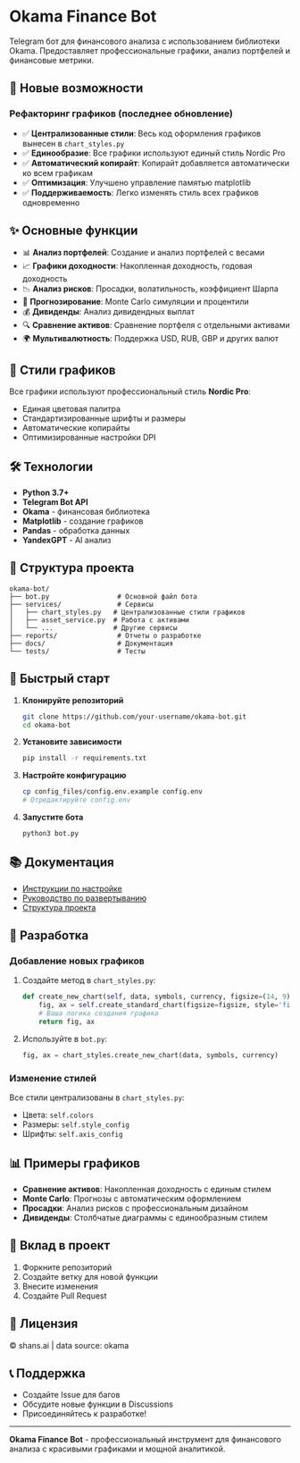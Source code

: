 # Okama Finance Bot

Telegram бот для финансового анализа с использованием библиотеки Okama. Предоставляет профессиональные графики, анализ портфелей и финансовые метрики.

## 🚀 Новые возможности

### Рефакторинг графиков (последнее обновление)
- ✅ **Централизованные стили**: Весь код оформления графиков вынесен в `chart_styles.py`
- ✅ **Единообразие**: Все графики используют единый стиль Nordic Pro
- ✅ **Автоматический копирайт**: Копирайт добавляется автоматически ко всем графикам
- ✅ **Оптимизация**: Улучшено управление памятью matplotlib
- ✅ **Поддерживаемость**: Легко изменять стиль всех графиков одновременно

## ✨ Основные функции

- 📊 **Анализ портфелей**: Создание и анализ портфелей с весами
- 📈 **Графики доходности**: Накопленная доходность, годовая доходность
- 📉 **Анализ рисков**: Просадки, волатильность, коэффициент Шарпа
- 🎲 **Прогнозирование**: Monte Carlo симуляции и процентили
- 💰 **Дивиденды**: Анализ дивидендных выплат
- 🔍 **Сравнение активов**: Сравнение портфеля с отдельными активами
- 🌍 **Мультивалютность**: Поддержка USD, RUB, GBP и других валют

## 🎨 Стили графиков

Все графики используют профессиональный стиль **Nordic Pro**:
- Единая цветовая палитра
- Стандартизированные шрифты и размеры
- Автоматические копирайты
- Оптимизированные настройки DPI

## 🛠 Технологии

- **Python 3.7+**
- **Telegram Bot API**
- **Okama** - финансовая библиотека
- **Matplotlib** - создание графиков
- **Pandas** - обработка данных
- **YandexGPT** - AI анализ

## 📁 Структура проекта

```
okama-bot/
├── bot.py                 # Основной файл бота
├── services/              # Сервисы
│   ├── chart_styles.py   # Централизованные стили графиков
│   ├── asset_service.py  # Работа с активами
│   └── ...               # Другие сервисы
├── reports/               # Отчеты о разработке
├── docs/                  # Документация
└── tests/                 # Тесты
```

## 🚀 Быстрый старт

1. **Клонируйте репозиторий**
   ```bash
   git clone https://github.com/your-username/okama-bot.git
   cd okama-bot
   ```

2. **Установите зависимости**
   ```bash
   pip install -r requirements.txt
   ```

3. **Настройте конфигурацию**
   ```bash
   cp config_files/config.env.example config.env
   # Отредактируйте config.env
   ```

4. **Запустите бота**
   ```bash
   python3 bot.py
   ```

## 📚 Документация

- [Инструкции по настройке](docs/BOT_SETUP_INSTRUCTIONS.md)
- [Руководство по развертыванию](docs/readme/DEPLOYMENT_GUIDE.md)
- [Структура проекта](docs/readme/PROJECT_STRUCTURE.md)

## 🔧 Разработка

### Добавление новых графиков

1. Создайте метод в `chart_styles.py`:
   ```python
   def create_new_chart(self, data, symbols, currency, figsize=(14, 9), **kwargs):
       fig, ax = self.create_standard_chart(figsize=figsize, style='fivethirtyeight')
       # Ваша логика создания графика
       return fig, ax
   ```

2. Используйте в `bot.py`:
   ```python
   fig, ax = chart_styles.create_new_chart(data, symbols, currency)
   ```

### Изменение стилей

Все стили централизованы в `chart_styles.py`:
- Цвета: `self.colors`
- Размеры: `self.style_config`
- Шрифты: `self.axis_config`

## 📊 Примеры графиков

- **Сравнение активов**: Накопленная доходность с единым стилем
- **Monte Carlo**: Прогнозы с автоматическим оформлением
- **Просадки**: Анализ рисков с профессиональным дизайном
- **Дивиденды**: Столбчатые диаграммы с единообразным стилем

## 🤝 Вклад в проект

1. Форкните репозиторий
2. Создайте ветку для новой функции
3. Внесите изменения
4. Создайте Pull Request

## 📄 Лицензия

© shans.ai | data source: okama

## 📞 Поддержка

- Создайте Issue для багов
- Обсудите новые функции в Discussions
- Присоединяйтесь к разработке!

---

**Okama Finance Bot** - профессиональный инструмент для финансового анализа с красивыми графиками и мощной аналитикой.
